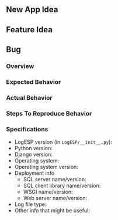 ## New App Idea



## Feature Idea



## Bug
### Overview


### Expected Behavior


### Actual Behavior


### Steps To Reproduce Behavior


### Specifications
- LogESP version (in `LogESP/__init__.py`): 
- Python version: 
- Django version: 
- Operating system: 
- Operating system version: 
- Deployment info
  - SQL server name/version: 
  - SQL client library name/version: 
  - WSGI name/version: 
  - Web server name/version: 
- Log file type: 
- Other info that might be useful: 

